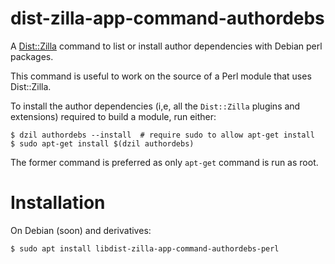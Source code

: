 # dist-zilla-app-command-authordebs

A [Dist::Zilla](http://dzil.org/) command to list or install author dependencies with
Debian perl packages.

This command is useful to work on the source of a Perl module that uses Dist::Zilla.

To install the author dependencies (i,e, all the `Dist::Zilla` plugins
and extensions) required to build a module, run either:

    $ dzil authordebs --install  # require sudo to allow apt-get install
    $ sudo apt-get install $(dzil authordebs)

The former command is preferred as only `apt-get` command is run as root.

# Installation

On Debian (soon) and derivatives:

    $ sudo apt install libdist-zilla-app-command-authordebs-perl




